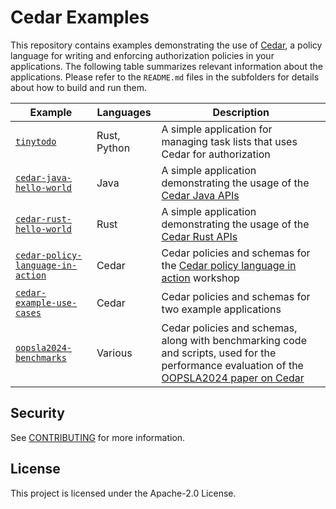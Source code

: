 # Cedar Examples

This repository contains examples demonstrating the use of [Cedar](https://github.com/cedar-policy/cedar), a policy language for writing and enforcing authorization policies in your applications.  The following table summarizes relevant information about the applications. Please refer to the `README.md` files in the subfolders for details about how to build and run them.

| Example      | Languages | Description |
| ----------- | ----------- | ---------- |
| [`tinytodo`][] | Rust, Python | A simple application for managing task lists that uses Cedar for authorization |
| [`cedar-java-hello-world`][] | Java | A simple application demonstrating the usage of the [Cedar Java APIs][] |
| [`cedar-rust-hello-world`][] | Rust | A simple application demonstrating the usage of the [Cedar Rust APIs][] |
| [`cedar-policy-language-in-action`][] | Cedar | Cedar policies and schemas for the [Cedar policy language in action](https://catalog.workshops.aws/cedar-policy-language-in-action) workshop |
| [`cedar-example-use-cases`][] |  Cedar  | Cedar policies and schemas for two example applications |
| [`oopsla2024-benchmarks`][] | Various | Cedar policies and schemas, along with benchmarking code and scripts, used for the performance evaluation of the [OOPSLA2024 paper on Cedar](https://dl.acm.org/doi/10.1145/3649835) |

## Security

See [CONTRIBUTING](CONTRIBUTING.md#security-issue-notifications) for more information.

## License

This project is licensed under the Apache-2.0 License.

[Cedar Rust APIs]: https://github.com/cedar-policy/cedar/tree/main/cedar-policy
[Cedar Java APIs]: https://github.com/cedar-policy/cedar-java
[`cedar-example-use-cases`]: ./cedar-example-use-cases
[`cedar-java-hello-world`]: ./cedar-java-hello-world
[`cedar-rust-hello-world`]: ./cedar-rust-hello-world
[`cedar-policy-language-in-action`]: ./cedar-policy-language-in-action
[`oopsla2024-benchmarks`]: ./oopsla2024-benchmarks
[`tinytodo`]: ./tinytodo
